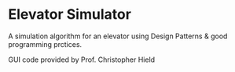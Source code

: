 # Elevator Simulator

A simulation algorithm for an elevator using Design Patterns & good programming prctices.

GUI code provided by Prof. Christopher Hield
